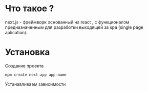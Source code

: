 # Что такое ?
next.js - фреймворк основанный на react , с функционалом предназначенным для разработки выходящей за spa (single page aplication).
# Установка
Создание проекта
~~~ js
npm create next-app app-name
~~~
Устанавливаем зависимости
